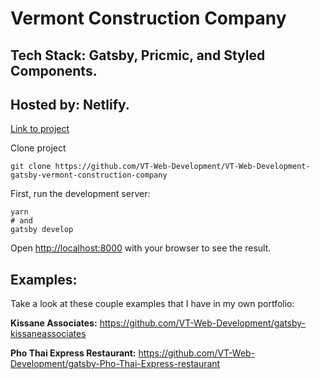 # Vermont Construction Company

## Tech Stack: Gatsby, Pricmic, and Styled Components.
## Hosted by: Netlify.

[Link to project](https://vermontconstructioncompany.net)


Clone project

```
git clone https://github.com/VT-Web-Development/VT-Web-Development-gatsby-vermont-construction-company
```

First, run the development server:

```
yarn
# and
gatsby develop
````

Open [http://localhost:8000](http://localhost:8000) with your browser to see the result.

## Examples:
Take a look at these couple examples that I have in my own portfolio:

**Kissane Associates:** https://github.com/VT-Web-Development/gatsby-kissaneassociates

**Pho Thai Express Restaurant:** https://github.com/VT-Web-Development/gatsby-Pho-Thai-Express-restaurant


